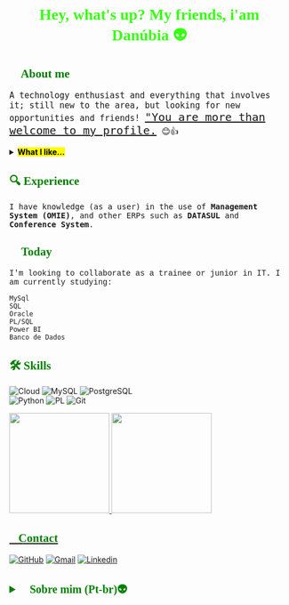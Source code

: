 <!-- <div>
   <style> #mydiv{ 
    animation: mymove 5s infinite;
    color:#39ff14;
    font-family:papyrus;
    text-align:center;
    }
    @keyframes mymove {70% {text-shadow: 10px 15px 05px green;}
    }

 </style> -->

  <div id="mydiv">

<h1> Hey, what's up? My friends, i'am Danúbia 👽 </h1> 

</div>


 <h2 style="color:green; font-family:times new romam; "> 👀 About me </h2>

<p1 style="font-family:monospace; font-size:15px"> A technology enthusiast and everything that involves it; still new to the area, but looking for new opportunities and friends! <p1 style= "text-decoration:underline; font-family:monospace; font-size:20px"> "You are more than welcome to my profile.</p1> 
 😊👍

<details>
    <summary> 
        <mark>
            <b> What I like... </b>
</mark> 
</summary>

- `🤩 # My passions: games, drawing, music, art and travel;`
- `😝 # Hobbies: In my spare time I love to draw, write stories, and play games.`
- `👁️ # Curiosities: I am self-taught, love learning new technologies and general knowledge. I am always learning programming languages and training to improve them. `
</details>

<h2 style="color:green; font-family:times new romam; "> 🔍 Experience </h2>

<p1 style="font-family:monospace;"> I have knowledge (as a user) in the use of <b>Management System (OMIE)</b>, and other ERPs such as <b>DATASUL</b> and <b>Conference System</b>. </p>

<h2 style="color:green; font-family:times new romam"> 📔 Today </h2> 
<p style="font-family:courier new;"> I'm looking to collaborate as a trainee or junior in IT. I am currently studying: </p>

````
MySql
SQL
Oracle
PL/SQL
Power BI
Banco de Dados
````
<h2 style="color:green; font-family:times new romam"> 🛠️ Skills </h2> 

![Cloud](https://skillicons.dev/icons?i=gcp)
![MySQL](https://skillicons.dev/icons?i=mysql)
![PostgreSQL](https://skillicons.dev/icons?i=postgresql) <br>
![Python](https://img.shields.io/badge/python-3670A0?style=for-the-badge&logo=python&logoColor=ffdd54)
![PL](https://img.shields.io/badge/PL%2FSQL-FFFFFF?style=for-the-badge&logo=oracle&logoColor=FF0000&labelColor=FFFFFF&color=FF0000)
![Git](https://img.shields.io/badge/GIT-E44C30?style=for-the-badge&logo=git&logoColor=white)

<!-- [![Gmail](https://img.shields.io/badge/-Gmail-%23333?style=for-the-badge&logo=gmail&logoColor=white)](mailto:danubia.olivr@gmail.com) 
[![linkedin](https://img.shields.io/badge/linkedin-0A66C2?style=for-the-badge&logo=linkedin&logoColor=white)](https://www.linkedin.com/in/danolivr/)
[![GitHub](https://img.shields.io/badge/GitHub-100000?style=for-the-badge&logo=github&logoColor=white)](https://github.com/SEUUSERNAME) -->


<div>

   <a href="https://github.com/DanubiaOliver">
   <img height="180em" src="https://github-readme-stats.vercel.app/api?username=DanubiaOliver&show_icons=true&theme=merko&include_all_commits=true&count_private=true">
   <img height="180em" src="https://github-readme-stats.vercel.app/api/top-langs/?username=DanubiaOliver&layout=compact&langs_count=6&theme=merko">

</div>


<h2 style="color:green;font-family:times new roman"> 📌Contact </h2>

[![GitHub](https://skillicons.dev/icons?i=github)](https://github.com/DanubiaOliver)
[![Gmail](https://skillicons.dev/icons?i=gmail)](mailto:danubia.olivr@gmail.com)
[![Linkedin](https://skillicons.dev/icons?i=linkedin)](https://www.linkedin.com/in/danolivr/) 
<br>
<br>

<!-- <div style="display: inline_block"> 
  
  <img align="center" alt="MySQL" height="50" width="40" src="https://upload.wikimedia.org/wikipedia/commons/b/b2/Database-mysql.svg"/>
  <img align="center" alt="Oracle" height="50" width="40" src="https://logos-world.net/wp-content/uploads/2020/09/Oracle-Logo.png"/>
  <img align="center" alt="HTML" height="30" width="40" src="https://raw.githubusercontent.com/devicons/devicon/master/icons/html5/html5-original.svg"/>
  <img align="center" alt="CSS" height="30" width="40" src="https://raw.githubusercontent.com/devicons/devicon/master/icons/css3/css3-original.svg"/> -->
   

<details>
<!-- <summary> </summary> -->
<summary style="font-family:Times New Roman;font-size:20px;color:green"> <b>📌Sobre mim (Pt-br)👽</b> 
</summary>

<div>
   <style> #mydiv{ 
    animation: mymove 5s infinite;
    color:#39ff14;
    font-family:papyrus;
    text-align:center;
    }
    @keyframes mymove {70% {text-shadow: 10px 15px 05px green;}
    }

 </style>

  <div id="mydiv">
  <br>

<h1> E aí? Meus amigos. Prazer sou a Danubia! 👽 </h1> 

</div>

<p1 style="font-family:monospace; font-size:15px"> Sou apaixonada por tecnologia e tudo que a envolve; ainda novata na área, mas a procura de novas oportunidades e amigos! <p1 style= "text-decoration:underline; font-family:monospace; font-size:20px;"> Dito isso, sejam mais que Bem vindos ao meu perfil.</p1>

<mark> <b>O que eu gosto...</b></mark>
> - 🤩 Minhas paixões: jogos, música, arte e viagens;
> - 😝 Curiosidades: Nos meus tempos livres, desenho, jogo, e escrevo histórias.<br>
> - 💻📖 Sou autodidata, adoro aprender novas tecnologias e conhecimentos gerais. Sempre estou me qualificando em linguagens de programação e treinamentos para melhorá-las. 👽

## <h2 style="color:green; font-family:times new romam"> 🔍 Experiência
<p1 style="font-family:courier new;"> Tenho conhecimentos (como usuário) na utilização em sistema de gestão **(OMIE)**, e de outros **ERPs** como o **DATASUL** e o **Sistema de Conferências**. </p1>

## <h2 style="color:green; font-family:times new romam"> 📔 Atualmente
<p1 style="font-family:courier new;"> Estou à procura de colaborar como trainee ou júnior em TI. Atualmente estou estudando: 
````
MySql
SQL
Oracle
Banco de Dados
````

<h2 style="color:green; font-family:times new romam"> 🛠️ Skills </h2> 

![Cloud](https://skillicons.dev/icons?i=gcp)
![MySQL](https://skillicons.dev/icons?i=mysql)
![PostgreSQL](https://skillicons.dev/icons?i=postgresql) <br>
![Python](https://img.shields.io/badge/python-3670A0?style=for-the-badge&logo=python&logoColor=ffdd54)
![PL](https://img.shields.io/badge/PL%2FSQL-FFFFFF?style=for-the-badge&logo=oracle&logoColor=FF0000&labelColor=FFFFFF&color=FF0000)
![Git](https://img.shields.io/badge/GIT-E44C30?style=for-the-badge&logo=git&logoColor=white)
<br> 
<br>
<h2 style="color:green; font-family:times new romam"> 📌Contato </h2>

[![GitHub](https://skillicons.dev/icons?i=github)](https://github.com/DanubiaOliver)
[![Gmail](https://skillicons.dev/icons?i=gmail)](mailto:danubia.olivr@gmail.com)
[![Linkedin](https://skillicons.dev/icons?i=linkedin)](https://www.linkedin.com/in/danolivr/) 

<!-- [![Gmail](https://img.shields.io/badge/-Gmail-%23333?style=for-the-badge&logo=gmail&logoColor=white)](mailto:danubia.olivr@gmail.com)
[![linkedin](https://img.shields.io/badge/linkedin-0A66C2?style=for-the-badge&logo=linkedin&logoColor=white)](https://www.linkedin.com/in/danolivr/) -->

</details>

